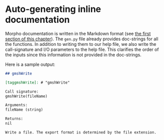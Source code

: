 # Auto-generating inline documentation

Morpho documentation is written in the Markdown format (see [the first section of this chapter](./skeleton.md#help-file)). The `gen.py` file already provides doc-strings for all the functions. In addition to writing them to our help file, we also write the call-signature and I/O parameters to the help file. This clarifies the order of the inputs since this information is not provided in the doc-strings.

Here is a sample output:

```markdown
## gmshWrite

[taggmshWrite]: # "gmshWrite"

Call signature:
gmshWrite(fileName)

Arguments:
fileName (string)

Returns:
nil

Write a file. The export format is determined by the file extension.
```
